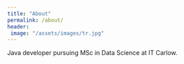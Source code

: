 ```yaml
---
title: "About"
permalink: /about/
header:
 image: "/assets/images/tr.jpg"
---
```

Java developer pursuing MSc in Data Science at IT Carlow.
